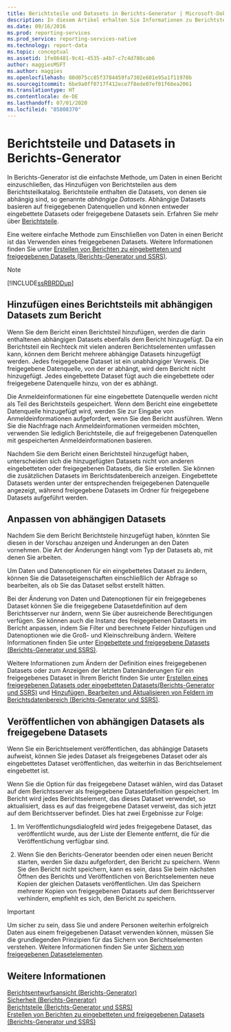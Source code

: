 ```yaml
---
title: Berichtsteile und Datasets in Berichts-Generator | Microsoft-Dokumentation
description: In diesem Artikel erhalten Sie Informationen zu Berichtsteilen, die Sie im Katalog „Berichtsteil“ im Berichts-Generator hinzufügen können. Außerdem erhalten Sie Informationen zu Datasets, von denen die Berichte abhängig sind.
ms.date: 09/16/2016
ms.prod: reporting-services
ms.prod_service: reporting-services-native
ms.technology: report-data
ms.topic: conceptual
ms.assetid: 1fe86481-9c41-4535-a4b7-c7c4d780cab6
author: maggiesMSFT
ms.author: maggies
ms.openlocfilehash: 80d075cc85f3784459fa7302e601e95a1f11970b
ms.sourcegitcommit: 6be9a0ff0717f412ece7f8ede07ef01f66ea2061
ms.translationtype: HT
ms.contentlocale: de-DE
ms.lasthandoff: 07/01/2020
ms.locfileid: "85808370"
---
```

# <a name="report-parts-and-datasets-in-report-builder"></a>Berichtsteile und Datasets in Berichts-Generator
  In Berichts-Generator ist die einfachste Methode, um Daten in einen Bericht einzuschließen, das Hinzufügen von Berichtsteilen aus dem Berichtsteilkatalog. Berichtsteile enthalten die Datasets, von denen sie abhängig sind, so genannte *abhängige Datasets*. Abhängige Datasets basieren auf freigegebenen Datenquellen und können entweder eingebettete Datasets oder freigegebene Datasets sein. Erfahren Sie mehr über [Berichtsteile](../../reporting-services/report-design/report-parts-report-builder-and-ssrs.md).  
  
 Eine weitere einfache Methode zum Einschließen von Daten in einen Bericht ist das Verwenden eines freigegebenen Datasets. Weitere Informationen finden Sie unter [Erstellen von Berichten zu eingebetteten und freigegebenen Datasets &#40;Berichts-Generator und SSRS&#41;](../../reporting-services/report-data/report-embedded-datasets-and-shared-datasets-report-builder-and-ssrs.md).  
  
> [!NOTE]  
>  [!INCLUDE[ssRBRDDup](../../includes/ssrbrddup-md.md)]  
  
##  <a name="adding-a-report-part-with-dependent-datasets-to-your-report"></a><a name="Adding"></a> Hinzufügen eines Berichtsteils mit abhängigen Datasets zum Bericht  
 Wenn Sie dem Bericht einen Berichtsteil hinzufügen, werden die darin enthaltenen abhängigen Datasets ebenfalls dem Bericht hinzugefügt. Da ein Berichtsteil ein Rechteck mit vielen anderen Berichtselementen umfassen kann, können dem Bericht mehrere abhängige Datasets hinzugefügt werden. Jedes freigegebene Dataset ist ein unabhängiger Verweis. Die freigegebene Datenquelle, von der er abhängt, wird dem Bericht nicht hinzugefügt. Jedes eingebettete Dataset fügt auch die eingebettete oder freigegebene Datenquelle hinzu, von der es abhängt.  
  
 Die Anmeldeinformationen für eine eingebettete Datenquelle werden nicht als Teil des Berichtsteils gespeichert. Wenn dem Bericht eine eingebettete Datenquelle hinzugefügt wird, werden Sie zur Eingabe von Anmeldeinformationen aufgefordert, wenn Sie den Bericht ausführen. Wenn Sie die Nachfrage nach Anmeldeinformationen vermeiden möchten, verwenden Sie lediglich Berichtsteile, die auf freigegebenen Datenquellen mit gespeicherten Anmeldeinformationen basieren.  
  
 Nachdem Sie dem Bericht einen Berichtsteil hinzugefügt haben, unterscheiden sich die hinzugefügten Datasets nicht von anderen eingebetteten oder freigegebenen Datasets, die Sie erstellen. Sie können die zusätzlichen Datasets im Berichtsdatenbereich anzeigen. Eingebettete Datasets werden unter der entsprechenden freigegebenen Datenquelle angezeigt, während freigegebene Datasets im Ordner für freigegebene Datasets aufgeführt werden.  
  
##  <a name="customizing-dependent-datasets"></a><a name="Customizing"></a> Anpassen von abhängigen Datasets  
 Nachdem Sie dem Bericht Berichtsteile hinzugefügt haben, könnten Sie diesen in der Vorschau anzeigen und Änderungen an den Daten vornehmen. Die Art der Änderungen hängt vom Typ der Datasets ab, mit denen Sie arbeiten.  
  
 Um Daten und Datenoptionen für ein eingebettetes Dataset zu ändern, können Sie die Dataseteigenschaften einschließlich der Abfrage so bearbeiten, als ob Sie das Dataset selbst erstellt hätten.  
  
 Bei der Änderung von Daten und Datenoptionen für ein freigegebenes Dataset können Sie die freigegebene Datasetdefinition auf dem Berichtsserver nur ändern, wenn Sie über ausreichende Berechtigungen verfügen. Sie können auch die Instanz des freigegebenen Datasets im Bericht anpassen, indem Sie Filter und berechnete Felder hinzufügen und Datenoptionen wie die Groß- und Kleinschreibung ändern. Weitere Informationen finden Sie unter [Eingebettete und freigegebene Datasets (Berichts-Generator und SSRS)](../../reporting-services/report-data/embedded-and-shared-datasets-report-builder-and-ssrs.md).  
  
 Weitere Informationen zum Ändern der Definition eines freigegebenen Datasets oder zum Anzeigen der letzten Datenänderungen für ein freigegebenes Dataset in Ihrem Bericht finden Sie unter [Erstellen eines freigegebenen Datasets oder eingebetteten Datasets&#40;Berichts-Generator und SSRS&#41;](../../reporting-services/report-data/create-a-shared-dataset-or-embedded-dataset-report-builder-and-ssrs.md) und [Hinzufügen, Bearbeiten und Aktualisieren von Feldern im Berichtsdatenbereich &#40;Berichts-Generator und SSRS&#41;](../../reporting-services/report-data/add-edit-refresh-fields-in-the-report-data-pane-report-builder-and-ssrs.md).  
  
##  <a name="publishing-dependent-datasets-as-shared-datasets"></a><a name="Publishing"></a> Veröffentlichen von abhängigen Datasets als freigegebene Datasets  
 Wenn Sie ein Berichtselement veröffentlichen, das abhängige Datasets aufweist, können Sie jedes Dataset als freigegebenes Dataset oder als eingebettetes Dataset veröffentlichen, das weiterhin in das Berichtselement eingebettet ist.  
  
 Wenn Sie die Option für das freigegebene Dataset wählen, wird das Dataset auf dem Berichtsserver als freigegebene Datasetdefinition gespeichert. Im Bericht wird jedes Berichtselement, das dieses Dataset verwendet, so aktualisiert, dass es auf das freigegebene Dataset verweist, das sich jetzt auf dem Berichtsserver befindet. Dies hat zwei Ergebnisse zur Folge:  
  
1.  Im Veröffentlichungsdialogfeld wird jedes freigegebene Dataset, das veröffentlicht wurde, aus der Liste der Elemente entfernt, die für die Veröffentlichung verfügbar sind.  
  
2.  Wenn Sie den Berichts-Generator beenden oder einen neuen Bericht starten, werden Sie dazu aufgefordert, den Bericht zu speichern. Wenn Sie den Bericht nicht speichern, kann es sein, dass Sie beim nächsten Öffnen des Berichts und Veröffentlichen von Berichtselementen neue Kopien der gleichen Datasets veröffentlichen. Um das Speichern mehrerer Kopien von freigegebenen Datasets auf dem Berichtsserver verhindern, empfiehlt es sich, den Bericht zu speichern.  
  
> [!IMPORTANT]  
>  Um sicher zu sein, dass Sie und andere Personen weiterhin erfolgreich Daten aus einem freigegebenen Dataset verwenden können, müssen Sie die grundlegenden Prinzipien für das Sichern von Berichtselementen verstehen. Weitere Informationen finden Sie unter [Sichern von freigegebenen Datasetelementen](../../reporting-services/security/secure-shared-dataset-items.md).  
  
## <a name="see-also"></a>Weitere Informationen  
 [Berichtsentwurfsansicht &#40;Berichts-Generator&#41;](../../reporting-services/report-builder/report-design-view-report-builder.md)   
 [Sicherheit (Berichts-Generator)](../../reporting-services/report-builder/security-report-builder.md)   
 [Berichtsteile &#40;Berichts-Generator und SSRS&#41;](../../reporting-services/report-design/report-parts-report-builder-and-ssrs.md)   
 [Erstellen von Berichten zu eingebetteten und freigegebenen Datasets &#40;Berichts-Generator und SSRS&#41;](../../reporting-services/report-data/report-embedded-datasets-and-shared-datasets-report-builder-and-ssrs.md)  
  
  
